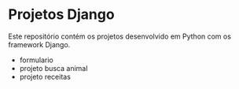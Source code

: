 # Projetos Django 

Este repositório contém os projetos desenvolvido em Python com os framework Django. 

- formulario 
- projeto busca animal
- projeto receitas
